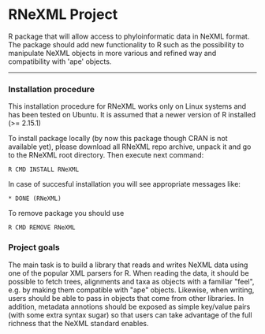 # RNeXML Project

R package that will allow access to phyloinformatic data in NeXML format. The package should add new functionality to R such as the possibility to manipulate NeXML objects in more various and refined way and compatibility with 'ape' objects.

-----------------------


### Installation procedure 

This installation procedure for RNeXML works only on Linux systems and has been tested on Ubuntu. It is assumed that a newer version of R installed (>= 2.15.1)

To install package locally (by now this package though CRAN is not available yet), please download all RNeXML repo archive, unpack it and go to the RNeXML root directory.
Then execute next command:

    R CMD INSTALL RNeXML

In case of succesful installation you will see appropriate messages like:
    
    * DONE (RNeXML)

To remove package you should use

    R CMD REMOVE RNeXML

### Project goals

The main task is to build a library that reads and writes NeXML data using one of the popular XML parsers for R. When reading the data, it should be possible to fetch trees, alignments and taxa as objects with a familiar "feel", e.g. by making them compatible with "ape" objects. Likewise, when writing, users should be able to pass in objects that come from other libraries. In addition, metadata annotions should be exposed as simple key/value pairs (with some extra syntax sugar) so that users can take advantage of the full richness that the NeXML standard enables.

